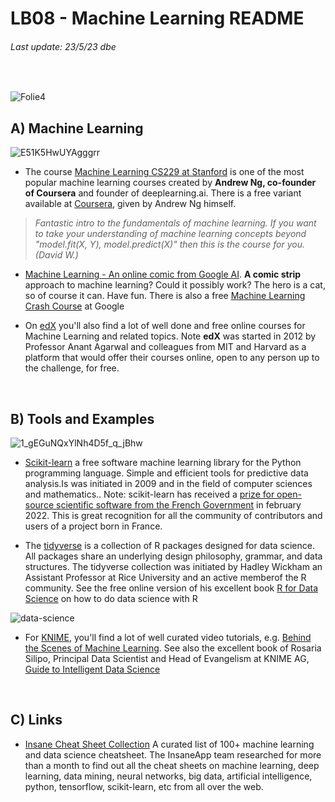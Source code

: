 # LB08 - Machine Learning README
###### Last update: 23/5/23 dbe
</br>

![Folie4](https://user-images.githubusercontent.com/52699611/164497329-da8d80ab-5d34-486c-953e-dfcb9913aece.PNG)


## A) Machine Learning

![E51K5HwUYAgggrr](https://user-images.githubusercontent.com/52699611/164500350-fa81e4c8-17b4-4d6b-b124-48fa297184ed.jpg)

* The course [Machine Learning CS229 at Stanford](https://cs229.stanford.edu/) is one of the most popular machine learning courses created by **Andrew Ng, co-founder of Coursera** and founder of deeplearning.ai. There is a free variant available at [Coursera](https://de.coursera.org/learn/machine-learning), given by Andrew Ng himself.
> *Fantastic intro to the fundamentals of machine learning. If you want to take your understanding of machine learning concepts beyond "model.fit(X, Y), model.predict(X)" then this is the course for you. (David W.)*

* [Machine Learning - An online comic from Google AI](https://cloud.google.com/products/ai/ml-comic-1). **A comic strip** approach to machine learning? Could it possibly work? The hero is a cat, so of course it can. Have fun. 
There is also a free [Machine Learning Crash Course](https://developers.google.com/machine-learning/crash-course/) at Google  

* On [edX](https://www.edx.org/learn/machine-learning) you'll also find a lot of well done and free online courses for Machine Learning and related topics. Note **edX** was started in 2012 by Professor Anant Agarwal and colleagues from MIT and Harvard as a platform that would offer their courses online, open to any person up to the challenge, for free. 



</br> 

## B) Tools and Examples

![1_gEGuNQxYlNh4D5f_q_jBhw](https://user-images.githubusercontent.com/52699611/164499735-05a59bbd-fb12-4f84-a38c-8c879dab8ff7.png)



* [Scikit-learn](https://scikit-learn.org/stable/index.html) a free software machine learning library for the Python programming language.  Simple and efficient tools for predictive data analysis.Is was initiated in 2009 and in the field of computer sciences and mathematics.. Note: scikit-learn has received a [prize for open-source scientific software from the French Government](https://www.ouvrirlascience.fr/remise-des-prix-science-ouverte-du-logiciel-libre-de-la-recherche/) in february 2022. This is great recognition for all the community of contributors and users of a project born in France.  

* The [tidyverse](https://tidyverse.org/) is a collection of R packages designed for data science. All packages share an underlying design philosophy, grammar, and data structures. The tidyverse collection was initiated by Hadley Wickham an Assistant Professor at Rice University and an active memberof the R community. See the free online version of his excellent book [R for Data Science](https://r4ds.had.co.nz/index.html) on how to do data science with R

![data-science](https://user-images.githubusercontent.com/52699611/164678147-63b515a7-0a1f-443a-9caf-af9a0bd867ee.png)

* For [KNIME](https://www.knime.com/), you'll find a lot of well curated video tutorials, e.g. [Behind the Scenes of Machine Learning](https://youtu.be/XtOmoIibsGk). See also the excellent book of Rosaria Silipo, Principal Data Scientist and Head of Evangelism at KNIME AG, [Guide to Intelligent Data Science](https://link.springer.com/book/10.1007/978-3-030-45574-3)

</br> 

## C) Links   
* [Insane Cheat Sheet Collection](https://www.theinsaneapp.com/2020/12/machine-learning-and-data-science-cheat-sheets-pdf.html#) A curated list of 100+ machine learning and data science cheatsheet. The InsaneApp team researched for more than a month to find out all the cheat sheets on machine learning, deep learning, data mining, neural networks, big data, artificial intelligence, python, tensorflow, scikit-learn, etc from all over the web.
 
